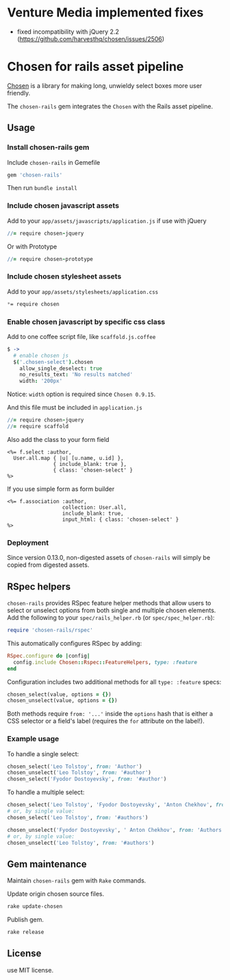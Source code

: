# Venture Media implemented fixes
- fixed incompatibility with jQuery 2.2 (https://github.com/harvesthq/chosen/issues/2506)

# Chosen for rails asset pipeline

[Chosen](https://github.com/harvesthq/chosen) is a library for making long, unwieldy select boxes more user friendly.

The `chosen-rails` gem integrates the `Chosen` with the Rails asset pipeline.

## Usage

### Install chosen-rails gem

Include `chosen-rails` in Gemefile

```rb
gem 'chosen-rails'
```

Then run `bundle install`

### Include chosen javascript assets

Add to your `app/assets/javascripts/application.js` if use with jQuery

```coffee
//= require chosen-jquery
```

Or with Prototype

```coffee
//= require chosen-prototype
```

### Include chosen stylesheet assets

Add to your `app/assets/stylesheets/application.css`

```scss
*= require chosen
```

### Enable chosen javascript by specific css class

Add to one coffee script file, like `scaffold.js.coffee`

```coffee
$ ->
  # enable chosen js
  $('.chosen-select').chosen
    allow_single_deselect: true
    no_results_text: 'No results matched'
    width: '200px'
```

Notice: `width` option is required since `Chosen 0.9.15`.

And this file must be included in `application.js`

```coffee
//= require chosen-jquery
//= require scaffold
```

Also add the class to your form field

```erb
<%= f.select :author,
  User.all.map { |u| [u.name, u.id] },
               { include_blank: true },
               { class: 'chosen-select' }
%>
```

If you use simple form as form builder

```erb
<%= f.association :author,
                  collection: User.all,
                  include_blank: true,
                  input_html: { class: 'chosen-select' }
%>
```

### Deployment

Since version 0.13.0, non-digested assets of `chosen-rails` will simply be copied from digested assets.

## RSpec helpers
`chosen-rails` provides RSpec feature helper methods that allow users to select or unselect options from both single and multiple chosen elements. Add the following to your `spec/rails_helper.rb` (or `spec/spec_helper.rb`):

```ruby
require 'chosen-rails/rspec'
```

This automatically configures RSpec by adding:

```ruby
RSpec.configure do |config|
  config.include Chosen::Rspec::FeatureHelpers, type: :feature
end
```

Configuration includes two additional methods for all `type: :feature` specs:

```ruby
chosen_select(value, options = {})
chosen_unselect(value, options = {})
```

Both methods require `from: '...'` inside the `options` hash that is either a CSS selector or a field's label (requires the `for` attribute on the label!).

### Example usage
To handle a single select:

```ruby
chosen_select('Leo Tolstoy', from: 'Author')
chosen_unselect('Leo Tolstoy', from: '#author')
chosen_select('Fyodor Dostoyevsky', from: '#author')
```

To handle a multiple select:

```ruby
chosen_select('Leo Tolstoy', 'Fyodor Dostoyevsky', 'Anton Chekhov', from: 'Authors')
# or, by single value:
chosen_select('Leo Tolstoy', from: '#authors')

chosen_unselect('Fyodor Dostoyevsky', ' Anton Chekhov', from: 'Authors')
# or, by single value:
chosen_unselect('Leo Tolstoy', from: '#authors')
```

## Gem maintenance

Maintain `chosen-rails` gem with `Rake` commands.

Update origin chosen source files.

```bash
rake update-chosen
```

Publish gem.

```bash
rake release
```

## License

use MIT license.
